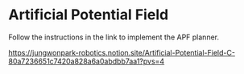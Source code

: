 # Artificial Potential Field

Follow the instructions in the link to implement the APF planner.

https://jungwonpark-robotics.notion.site/Artificial-Potential-Field-C-80a7236651c7420a828a6a0abdbb7aa1?pvs=4


